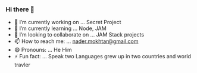 ### Hi there 👋

- 🔭 I’m currently working on ...
  Secret Project 
- 🌱 I’m currently learning ...
  Node, JAM
- 👯 I’m looking to collaborate on ...
  JAM Stack projects
- 📫 How to reach me: ...
  nader.mokhtar@gmail.com
- 😄 Pronouns: ...
  He Him
- ⚡ Fun fact: ...
  Speak two Languages grew up in two countries and world travler

<!--
**nadermokhtar/nadermokhtar** is a ✨ _special_ ✨ repository because its `README.md` (this file) appears on your GitHub profile.

Here are some ideas to get you started:

- 🔭 I’m currently working on ...
  Secret Project 
- 🌱 I’m currently learning ...
  Node, JAM
- 👯 I’m looking to collaborate on ...
  JAM Stack projects
- 🤔 I’m looking for help with ...
- 💬 Ask me about ...
- 📫 How to reach me: ...
- 😄 Pronouns: ...
- ⚡ Fun fact: ...
-->
